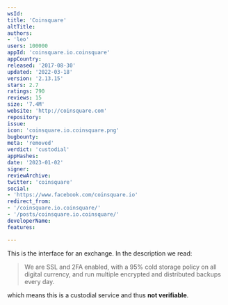 ```yaml
---
wsId: 
title: 'Coinsquare'
altTitle: 
authors:
- 'leo'
users: 100000
appId: 'coinsquare.io.coinsquare'
appCountry: 
released: '2017-08-30'
updated: '2022-03-18'
version: '2.13.15'
stars: 2.7
ratings: 790
reviews: 15
size: '7.4M'
website: 'http://coinsquare.com'
repository: 
issue: 
icon: 'coinsquare.io.coinsquare.png'
bugbounty: 
meta: 'removed'
verdict: 'custodial'
appHashes: 
date: '2023-01-02'
signer: 
reviewArchive: 
twitter: 'coinsquare'
social:
- 'https://www.facebook.com/coinsquare.io'
redirect_from:
- '/coinsquare.io.coinsquare/'
- '/posts/coinsquare.io.coinsquare/'
developerName: 
features: 

---
```


This is the interface for an exchange. In the description we read:

> We are SSL and 2FA enabled, with a 95% cold storage policy on all digital
  currency, and run multiple encrypted and distributed backups every day.

which means this is a custodial service and thus **not verifiable**.
